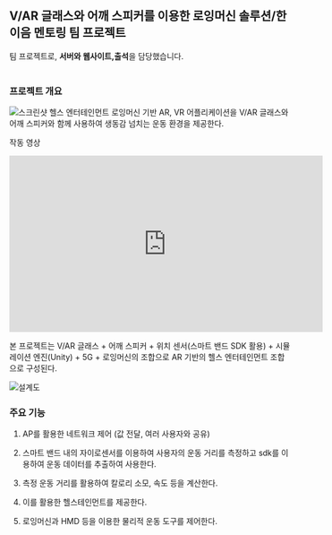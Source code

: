 ## V/AR 글래스와 어깨 스피커를 이용한 로잉머신 솔루션/한이음 멘토링 팀 프로젝트
팀 프로젝트로, <b>서버와 웹사이트,출석</b>을 담당했습니다. 
<br/>
<br/>
### 프로젝트 개요
![스크린샷](https://user-images.githubusercontent.com/79407445/108878098-3f311600-7643-11eb-8860-f3e8ce1068fe.png)
헬스 엔터테인먼트 로잉머신 기반 AR, VR 어플리케이션을 V/AR 글래스와 어깨 스피커와 함께 사용하여 생동감 넘치는 운동 환경을 제공한다.


작동 영상
<iframe width="560" height="315" src="https://www.youtube.com/embed/wL7urCvdEwQ" frameborder="0" allow="accelerometer; autoplay; clipboard-write; encrypted-media; gyroscope; picture-in-picture" allowfullscreen></iframe>

본 프로젝트는 V/AR 글래스 + 어깨 스피커 + 위치 센서(스마트 밴드 SDK 활용) + 시뮬레이션 엔진(Unity) + 5G + 로잉머신의 조합으로 AR 기반의 헬스 엔터테인먼트 조합으로 구성된다.

![설계도](https://user-images.githubusercontent.com/79407445/108876850-017fbd80-7642-11eb-9a0a-7e25f47f9eaf.png)

### 주요 기능
1) AP를 활용한 네트워크 제어 (값 전달, 여러 사용자와 공유)

2) 스마트 밴드 내의 자이로센서를 이용하여 사용자의 운동 거리를 측정하고 sdk를 이용하여 운동 데이터를 추출하여 사용한다.

3) 측정 운동 거리를 활용하여 칼로리 소모, 속도 등을 계산한다.

4) 이를 활용한 헬스테인먼트를 제공한다.

5) 로잉머신과 HMD 등을 이용한 물리적 운동 도구를 제어한다.
